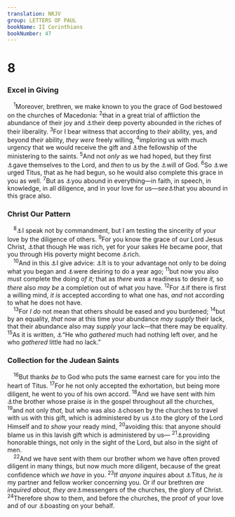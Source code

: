```yaml
---
translation: NKJV
group: LETTERS OF PAUL
bookName: II Corinthians 
bookNumber: 47
---
```


<div class="title"><h1>8</h1><h3>Excel in Giving</h3></div>
<span class="verse 2co_8_1"> <sup>1</sup>Moreover, brethren, we make known to you the grace of God bestowed on the churches of Macedonia: </span>
<span class="verse 2co_8_2"><sup>2</sup>that in a great trial of affliction the abundance of their joy and <a data-toggle="tooltip" data-placement="bottom" title="Mark 12:44">⚓</a>their deep poverty abounded in the riches of their liberality. </span>
<span class="verse 2co_8_3"><sup>3</sup>For I bear witness that according to <i>their</i> ability, yes, and beyond <i>their</i> ability, <i>they</i> <i>were</i> freely willing, </span>
<span class="verse 2co_8_4"><sup>4</sup>imploring us with much urgency that we would receive the gift and <a data-toggle="tooltip" data-placement="bottom" title="Acts 11:29; 24:17; Rom. 15:25, 26; 1 Cor. 16:1, 3, 4; 2 Cor. 9:1">⚓</a>the fellowship of the ministering to the saints. </span>
<span class="verse 2co_8_5"><sup>5</sup>And not <i>only</i> as we had hoped, but they first <a data-toggle="tooltip" data-placement="bottom" title="(Rom. 12:1, 2)">⚓</a>gave themselves to the Lord, and <i>then</i> to us by the <a data-toggle="tooltip" data-placement="bottom" title="(Eph. 6:6)">⚓</a>will of God. </span>
<span class="verse 2co_8_6"><sup>6</sup>So <a data-toggle="tooltip" data-placement="bottom" title="2 Cor. 8:17; 12:18">⚓</a>we urged Titus, that as he had begun, so he would also complete this grace in you as well. </span>
<span class="verse 2co_8_7"><sup>7</sup>But as <a data-toggle="tooltip" data-placement="bottom" title="(1 Cor. 1:5; 12:13)">⚓</a>you abound in everything—in faith, in speech, in knowledge, in all diligence, and in your love for us—<i>see</i><a data-toggle="tooltip" data-placement="bottom" title="2 Cor. 9:8">⚓</a>that you abound in this grace also.<br/></span>
<div class="title"><h3>Christ Our Pattern</h3></div>
<span class="verse 2co_8_8"> <sup>8</sup><a data-toggle="tooltip" data-placement="bottom" title="1 Cor. 7:6">⚓</a>I speak not by commandment, but I am testing the sincerity of your love by the diligence of others. </span>
<span class="verse 2co_8_9"><sup>9</sup>For you know the grace of our Lord Jesus Christ, <a data-toggle="tooltip" data-placement="bottom" title="Matt. 8:20; Luke 9:58; Phil. 2:6, 7">⚓</a>that though He was rich, yet for your sakes He became poor, that you through His poverty might become <a data-toggle="tooltip" data-placement="bottom" title="Rom. 9:23; (Eph. 1:7; Rev. 3:18)">⚓</a>rich.<br/></span>
<span class="verse 2co_8_10"> <sup>10</sup>And in this <a data-toggle="tooltip" data-placement="bottom" title="1 Cor. 7:25, 40">⚓</a>I give advice: <a data-toggle="tooltip" data-placement="bottom" title="(Prov. 19:17; Matt. 10:42; 1 Tim. 6:18, 19; Heb. 13:16)">⚓</a>It is to your advantage not only to be doing what you began and <a data-toggle="tooltip" data-placement="bottom" title="1 Cor. 16:2; 2 Cor. 9:2">⚓</a>were desiring to do a year ago; </span>
<span class="verse 2co_8_11"><sup>11</sup>but now you also must complete the doing <i>of</i> <i>it;</i> that as <i>there</i> <i>was</i> a readiness to desire <i>it,</i> so <i>there</i> also <i>may</i> <i>be</i> a completion out of what <i>you</i> have. </span>
<span class="verse 2co_8_12"><sup>12</sup>For <a data-toggle="tooltip" data-placement="bottom" title="Mark 12:43, 44; Luke 21:3, 4; 2 Cor. 9:7">⚓</a>if there is first a willing mind, <i>it</i> <i>is</i> accepted according to what one has, <i>and</i> not according to what he does not have.<br/></span>
<span class="verse 2co_8_13"> <sup>13</sup>For <i>I</i> <i>do</i> not mean that others should be eased and you burdened; </span>
<span class="verse 2co_8_14"><sup>14</sup>but by an equality, <i>that</i> now at this time your abundance <i>may</i> <i>supply</i> their lack, that their abundance also may <i>supply</i> your lack—that there may be equality. </span>
<span class="verse 2co_8_15"><sup>15</sup>As it is written, <a data-toggle="tooltip" data-placement="bottom" title="Ex. 16:18">⚓</a>“He who <i>gathered</i> much had nothing left over, and he who <i>gathered</i> little had no lack.”<br/></span>
<div class="title"><h3>Collection for the Judean Saints</h3></div>
<span class="verse 2co_8_16"> <sup>16</sup>But thanks <i>be</i> to God who puts the same earnest care for you into the heart of Titus. </span>
<span class="verse 2co_8_17"><sup>17</sup>For he not only accepted the exhortation, but being more diligent, he went to you of his own accord. </span>
<span class="verse 2co_8_18"><sup>18</sup>And we have sent with him <a data-toggle="tooltip" data-placement="bottom" title="1 Cor. 16:3; 2 Cor. 12:18">⚓</a>the brother whose praise <i>is</i> in the gospel throughout all the churches, </span>
<span class="verse 2co_8_19"><sup>19</sup>and not only <i>that,</i> but who was also <a data-toggle="tooltip" data-placement="bottom" title="Acts 14:23; 1 Cor. 16:3, 4">⚓</a>chosen by the churches to travel with us with this gift, which is administered by us <a data-toggle="tooltip" data-placement="bottom" title="2 Cor. 4:15">⚓</a>to the glory of the Lord Himself and <i>to</i> <i>show</i> your ready mind, </span>
<span class="verse 2co_8_20"><sup>20</sup>avoiding this: that anyone should blame us in this lavish gift which is administered by us— </span>
<span class="verse 2co_8_21"><sup>21</sup><a data-toggle="tooltip" data-placement="bottom" title="Rom. 12:17; Phil. 4:8; 1 Pet. 2:12">⚓</a>providing honorable things, not only in the sight of the Lord, but also in the sight of men.<br/></span>
<span class="verse 2co_8_22"> <sup>22</sup>And we have sent with them our brother whom we have often proved diligent in many things, but now much more diligent, because of the great confidence which <i>we</i> <i>have</i> in you. </span>
<span class="verse 2co_8_23"><sup>23</sup>If <i>anyone</i> <i>inquires</i> about <a data-toggle="tooltip" data-placement="bottom" title="2 Cor. 7:13, 14">⚓</a>Titus, <i>he</i> <i>is</i> my partner and fellow worker concerning you. Or if our brethren <i>are</i> <i>inquired</i> <i>about, they are</i><a data-toggle="tooltip" data-placement="bottom" title="(John 13:16); Phil. 2:25">⚓</a>messengers of the churches, the glory of Christ. </span>
<span class="verse 2co_8_24"><sup>24</sup>Therefore show to them, and before the churches, the proof of your love and of our <a data-toggle="tooltip" data-placement="bottom" title="2 Cor. 7:4, 14; 9:2">⚓</a>boasting on your behalf.<br/></span>
